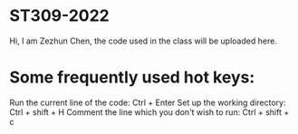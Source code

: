 # ST309-2022

Hi, I am Zezhun Chen, the code used in the class will be uploaded here.

# Some frequently used hot keys:
Run the current line of the code: Ctrl + Enter
Set up the working directory: Ctrl + shift + H
Comment the line which you don't wish to run: Ctrl + shift  + c
